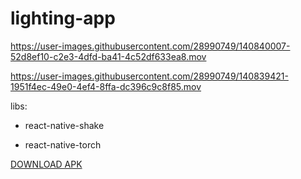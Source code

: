 # lighting-app


https://user-images.githubusercontent.com/28990749/140840007-52d8ef10-c2e3-4dfd-ba41-4c52df633ea8.mov



https://user-images.githubusercontent.com/28990749/140839421-1951f4ec-49e0-4ef4-8ffa-dc396c9c8f85.mov

libs:

- react-native-shake

- react-native-torch


[DOWNLOAD APK](https://drive.google.com/file/d/1nJIoJ8B9_lHXuqQK5_nDoN6nftcASVyd/view?usp=sharing)
